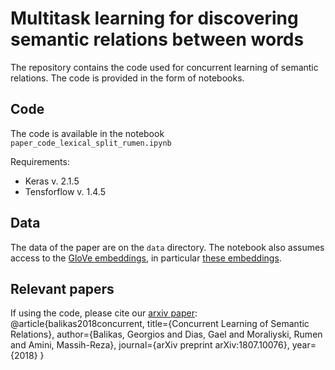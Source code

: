 # Multitask learning for discovering semantic relations between words

The repository contains the code used for concurrent learning of semantic relations. The code is provided in the form of notebooks.

## Code 
The code is available in the notebook `paper_code_lexical_split_rumen.ipynb`

Requirements: 
- Keras v. 2.1.5
- Tensforflow v. 1.4.5 

## Data
The data of the paper are on the `data` directory. The notebook also assumes access to the [GloVe embeddings](https://nlp.stanford.edu/projects/glove/), in particular [these embeddings](http://nlp.stanford.edu/data/glove.6B.zip).

## Relevant papers
If using the code, please cite our [arxiv paper](https://arxiv.org/pdf/1807.10076.pdf): 
@article{balikas2018concurrent,
  title={Concurrent Learning of Semantic Relations},
  author={Balikas, Georgios and Dias, Gael and Moraliyski, Rumen and Amini, Massih-Reza},
  journal={arXiv preprint arXiv:1807.10076},
  year={2018}
}
